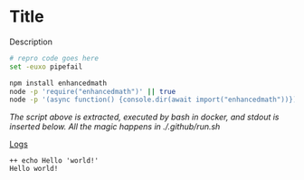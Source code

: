 # Title

Description

```bash
# repro code goes here
set -euxo pipefail

npm install enhancedmath
node -p 'require("enhancedmath")' || true
node -p '(async function() {console.dir(await import("enhancedmath"))})()'
```

*The script above is extracted, executed by bash in docker, and stdout is inserted below.  All the magic happens in ./.github/run.sh*

[Logs](https://github.com/cspotcode/repros/runs/76710127)

```output
++ echo Hello 'world!'
Hello world!
```
